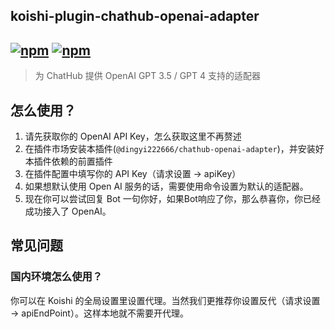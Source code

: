 ## koishi-plugin-chathub-openai-adapter

## [![npm](https://img.shields.io/npm/v/@dingyi222666/koishi-plugin-chathub-openai-adapter/next)](https://www.npmjs.com/package/@dingyi222666/koishi-plugin-chathub-openai) [![npm](https://img.shields.io/npm/dm/@dingyi222666/koishi-plugin-chathub-openai-adapter)](https://www.npmjs.com/package//@dingyi222666/koishi-plugin-chathub-openai-adapter)

> 为 ChatHub 提供 OpenAI GPT 3.5 / GPT 4 支持的适配器

## 怎么使用？

1. 请先获取你的 OpenAI API Key，怎么获取这里不再赘述
2. 在插件市场安装本插件(`@dingyi222666/chathub-openai-adapter`)，并安装好本插件依赖的前置插件
3. 在插件配置中填写你的 API Key（请求设置 -> apiKey）
4. 如果想默认使用 Open AI 服务的话，需要使用命令设置为默认的适配器。
5. 现在你可以尝试回复 Bot 一句你好，如果Bot响应了你，那么恭喜你，你已经成功接入了 OpenAI。

## 常见问题

### 国内环境怎么使用？

你可以在 Koishi 的全局设置里设置代理。当然我们更推荐你设置反代（请求设置 -> apiEndPoint）。这样本地就不需要开代理。
